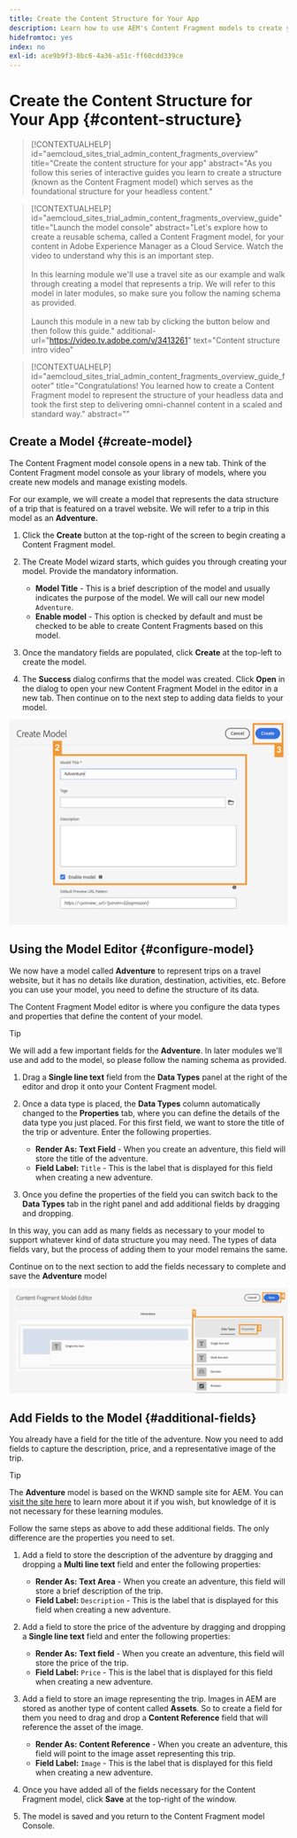 ```yaml
---
title: Create the Content Structure for Your App
description: Learn how to use AEM's Content Fragment models to create your content structure, which serves as the foundation for your headless content.
hidefromtoc: yes
index: no
exl-id: ace9b9f3-8bc6-4a36-a51c-ff60cdd339ce
---
```


# Create the Content Structure for Your App {#content-structure}

>[!CONTEXTUALHELP]
>id="aemcloud_sites_trial_admin_content_fragments_overview"
>title="Create the content structure for your app"
>abstract="As you follow this series of interactive guides you learn to create a structure (known as the Content Fragment model) which serves as the foundational structure for your headless content."

>[!CONTEXTUALHELP]
>id="aemcloud_sites_trial_admin_content_fragments_overview_guide"
>title="Launch the model console"
>abstract="Let's explore how to create a reusable schema, called a Content Fragment model, for your content in Adobe Experience Manager as a Cloud Service. Watch the video to understand why this is an important step. <br><br>In this learning module we'll use a travel site as our example and walk through creating a model that represents a trip. We will refer to this model in later modules, so make sure you follow the naming schema as provided.<br><br>Launch this module in a new tab by clicking the button below and then follow this guide."
>additional-url="https://video.tv.adobe.com/v/3413261" text="Content structure intro video"

>[!CONTEXTUALHELP]
>id="aemcloud_sites_trial_admin_content_fragments_overview_guide_footer"
>title="Congratulations! You learned how to create a Content Fragment model to represent the structure of your headless data and took the first step to delivering omni-channel content in a scaled and standard way."
>abstract=""

## Create a Model {#create-model}

The Content Fragment model console opens in a new tab. Think of the Content Fragment model console as your library of models, where you create new models and manage existing models.

For our example, we will create a model that represents the data structure of a trip that is featured on a travel website. We will refer to a trip in this model as an **Adventure.**

1. Click the **Create** button at the top-right of the screen to begin creating a Content Fragment model.

1. The Create Model wizard starts, which guides you through creating your model. Provide the mandatory information.

   * **Model Title** - This is a brief description of the model and usually indicates the purpose of the model. We will call our new model `Adventure`.
   * **Enable model** - This option is checked by default and must be checked to be able to create Content Fragments based on this model.

1. Once the mandatory fields are populated, click **Create** at the top-left to create the model. 

1. The **Success** dialog confirms that the model was created. Click **Open** in the dialog to open your new Content Fragment Model in the editor in a new tab. Then continue on to the next step to adding data fields to your model.

![Steps two and three of creating a Content Fragment model](assets/do-not-localize/create-model.png)

## Using the Model Editor {#configure-model}

We now have a model called **Adventure** to represent trips on a travel website, but it has no details like duration, destination, activities, etc. Before you can use your model, you need to define the structure of its data. 

The Content Fragment Model editor is where you configure the data types and properties that define the content of your model.

>[!TIP]
>
>We will add a few important fields for the **Adventure**. In later modules we'll use and add to the model, so please follow the naming schema as provided.

1. Drag a **Single line text** field from the **Data Types** panel at the right of the editor and drop it onto your Content Fragment model. 

1. Once a data type is placed, the **Data Types** column automatically changed to the **Properties** tab, where you can define the details of the data type you just placed. For this first field, we want to store the title of the trip or adventure. Enter the following properties.

   * **Render As:** **Text Field** - When you create an adventure, this field will store the title of the adventure.
   * **Field Label:** `Title` - This is the label that is displayed for this field when creating a new adventure.

1. Once you define the properties of the field you can switch back to the **Data Types** tab in the right panel and add additional fields by dragging and dropping.

In this way, you can add as many fields as necessary to your model to support whatever kind of data structure you may need. The types of data fields vary, but the process of adding them to your model remains the same.

Continue on to the next section to add the fields necessary to complete and save the **Adventure** model

![Steps one, two, and three of adding fields to the model](assets/do-not-localize/define-model-fields.png)

## Add Fields to the Model {#additional-fields}

You already have a field for the title of the adventure. Now you need to add fields to capture the description, price, and a representative image of the trip.

>[!TIP]
>
>The **Adventure** model is based on the WKND sample site for AEM. You can [visit the site here](https://wknd.site/us/en/adventures/yosemite-backpacking.html) to learn more about it if you wish, but knowledge of it is not necessary for these learning modules.

Follow the same steps as above to add these additional fields. The only difference are the properties you need to set.

1. Add a field to store the description of the adventure by dragging and dropping a **Multi line text** field and enter the following properties:

   * **Render As:** **Text Area** - When you create an adventure, this field will store a brief description of the trip.
   * **Field Label:** `Description` - This is the label that is displayed for this field when creating a new adventure.

1. Add a field to store the price of the adventure by dragging and dropping a **Single line text** field and enter the following properties:

   * **Render As:** **Text field** - When you create an adventure, this field will store the price of the trip.
   * **Field Label:** `Price` - This is the label that is displayed for this field when creating a new adventure.

1. Add a field to store an image representing the trip. Images in AEM are stored as another type of content called **Assets**. So to create a field for them you need to drag and drop a **Content Reference** field that will reference the asset of the image.

   * **Render As:** **Content Reference** - When you create an adventure, this field will point to the image asset representing this trip.
   * **Field Label:** `Image` - This is the label that is displayed for this field when creating a new adventure.

1. Once you have added all of the fields necessary for the Content Fragment model, click **Save** at the top-right of the window.

1. The model is saved and you return to the Content Fragment model Console.
